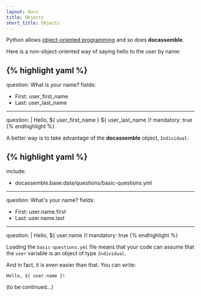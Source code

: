 ```yaml
---
layout: docs
title: Objects
short_title: Objects
---
```


Python allows [object-oriented programming] and so does
**docassemble**.

Here is a non-object-oriented way of saying hello to the user by name:

{% highlight yaml %}
---
question: What is your name?
fields:
  - First: user_first_name
  - Last: user_last_name
---
question: |
  Hello, ${ user_first_name } ${ user_last_name }!
mandatory: true
{% endhighlight %}

A better way is to take advantage of the **docassemble** object,
`Individual`:

{% highlight yaml %}
---
include:
  - docassemble.base:data/questions/basic-questions.yml
---
question: What's your name?
fields:
  - First: user.name.first
  - Last: user.name.last
---
question: |
  Hello, ${ user.name }!
mandatory: true
{% endhighlight %}

Loading the `basic-questions.yml` file means that your code can assume
that the `user` variable is an object of type `Individual`.

And in fact, it is even easier than that.  You can write:

    Hello, ${ user.name }!

(to be continued...)

[object-oriented programming]: https://en.wikipedia.org/wiki/Object-oriented_programming
